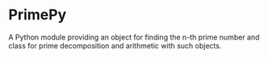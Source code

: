 PrimePy
=======

A Python module providing an object for finding the n-th prime number and class for prime decomposition and arithmetic with such objects.
